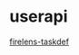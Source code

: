 # userapi

[firelens-taskdef](https://docs.aws.amazon.com/ko_kr/AmazonECS/latest/userguide/firelens-taskdef.html)
```

```
